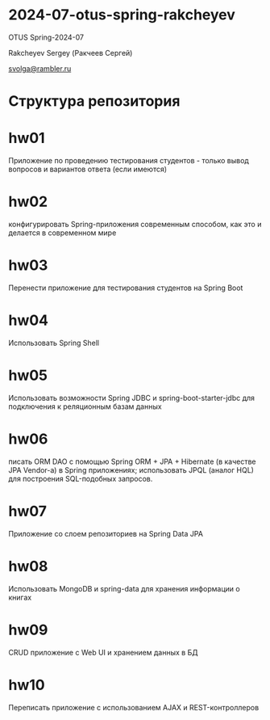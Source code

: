 # 2024-07-otus-spring-rakcheyev


OTUS Spring-2024-07

Rakcheyev Sergey (Ракчеев Сергей)

svolga@rambler.ru


# Структура репозитория
# hw01
Приложение по проведению тестирования студентов - только вывод вопросов и вариантов ответа (если имеются)

# hw02
конфигурировать Spring-приложения современным способом, как это и делается в современном мире

# hw03
Перенести приложение для тестирования студентов на Spring Boot

# hw04
Использовать Spring Shell

# hw05
Использовать возможности Spring JDBC и spring-boot-starter-jdbc для подключения к реляционным базам данных

# hw06
писать ORM DAO с помощью Spring ORM + JPA + Hibernate (в качестве JPA Vendor-a) в Spring приложениях;
использовать JPQL (аналог HQL) для построения SQL-подобных запросов.

# hw07
Приложение со слоем репозиториев на Spring Data JPA

# hw08
Использовать MongoDB и spring-data для хранения информации о книгах

# hw09
CRUD приложение с Web UI и хранением данных в БД

# hw10
Переписать приложение с использованием AJAX и REST-контроллеров
